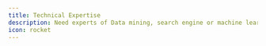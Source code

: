 ```yaml
---
title: Technical Expertise
description: Need experts of Data mining, search engine or machine learning to get a more powerful product or service  ? You clearly seem to be at the right place, we can easily develop solutions according to your needs and your environment.We come from great research labs, so you can benefit of very recent technologies.
icon: rocket
---
```

